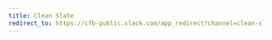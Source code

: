 ```yaml
---
title: Clean Slate
redirect_to: https://cfb-public.slack.com/app_redirect?channel=clean-slate
---
```

